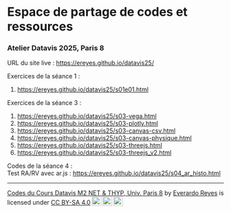 # Espace de partage de codes et ressources

### Atelier Datavis 2025, Paris 8
URL du site live : https://ereyes.github.io/datavis25/  

Exercices de la séance 1 :  
1. https://ereyes.github.io/datavis25/s01e01.html  

Exercices de la séance 3 :  
1. https://ereyes.github.io/datavis25/s03-vega.html  
2. https://ereyes.github.io/datavis25/s03-plotly.html  
3. https://ereyes.github.io/datavis25/s03-canvas-csv.html  
4. https://ereyes.github.io/datavis25/s03-canvas-physique.html  
5. https://ereyes.github.io/datavis25/s03-threejs.html  
6. https://ereyes.github.io/datavis25/s03-threejs_v2.html

Codes de la séance 4 :  
Test RA/RV avec ar.js : https://ereyes.github.io/datavis25/s04_ar_histo.html  



---

 <p xmlns:cc="http://creativecommons.org/ns#" xmlns:dct="http://purl.org/dc/terms/"><a property="dct:title" rel="cc:attributionURL" href="https://github.com/ereyes/datavis25/">Codes du Cours Datavis M2 NET & THYP, Univ. Paris 8</a> by <a rel="cc:attributionURL dct:creator" property="cc:attributionName" href="https://ereyes.net/">Everardo Reyes</a> is licensed under <a href="https://creativecommons.org/licenses/by-sa/4.0/?ref=chooser-v1" target="_blank" rel="license noopener noreferrer" style="display:inline-block;">CC BY-SA 4.0<img style="height:22px!important;margin-left:3px;vertical-align:text-bottom;" src="https://mirrors.creativecommons.org/presskit/icons/cc.svg?ref=chooser-v1" alt=""><img style="height:22px!important;margin-left:3px;vertical-align:text-bottom;" src="https://mirrors.creativecommons.org/presskit/icons/by.svg?ref=chooser-v1" alt=""><img style="height:22px!important;margin-left:3px;vertical-align:text-bottom;" src="https://mirrors.creativecommons.org/presskit/icons/sa.svg?ref=chooser-v1" alt=""></a></p> 
